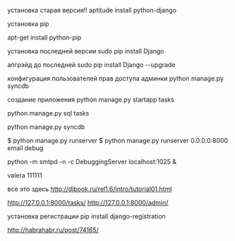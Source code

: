 
установка старая версия!! aptitude install python-django

установка pip

apt-get install python-pip

установка последней версии
sudo pip install Django

апгрэйд до последней
sudo pip install Django --upgrade

конфигурация пользователей прав доступа админки
python manage.py syncdb

создание приложения
python manage.py startapp tasks

python manage.py sql tasks

python manage.py syncdb

$ python manage.py runserver
$ python manage.py runserver 0.0.0.0:8000
email debug

python -m smtpd -n -c DebuggingServer localhost:1025 &

valera 111111

все это здесь
http://djbook.ru/rel1.6/intro/tutorial01.html

http://127.0.0.1:8000/tasks/
http://127.0.0.1:8000/admin/

установка регистрации
   pip install django-registration

http://habrahabr.ru/post/74165/
